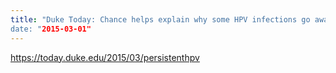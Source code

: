 ```yaml
---
title: "Duke Today: Chance helps explain why some HPV infections go away and others become cancer“
date: "2015-03-01"
---
```

https://today.duke.edu/2015/03/persistenthpv

